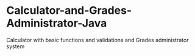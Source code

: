 # Calculator-and-Grades-Administrator-Java
Calculator with basic functions and validations and Grades administrator system
